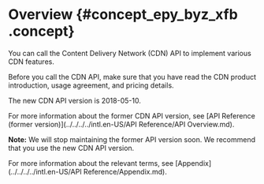 # Overview {#concept_epy_byz_xfb .concept}

You can call the Content Delivery Network \(CDN\) API to implement various CDN features.

Before you call the CDN API, make sure that you have read the CDN product introduction, usage agreement, and pricing details.

The new CDN API version is 2018-05-10.

For more information about the former CDN API version, see [API Reference \(former version\)](../../../../intl.en-US/API Reference/API Overview.md).

**Note:** We will stop maintaining the former API version soon. We recommend that you use the new CDN API version.

For more information about the relevant terms, see [Appendix](../../../../intl.en-US/API Reference/Appendix.md).

